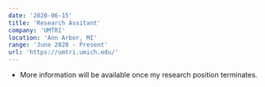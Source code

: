 ```yaml
---
date: '2020-06-15'
title: 'Research Assitant'
company: 'UMTRI'
location: 'Ann Arbor, MI'
range: 'June 2020 - Present'
url: 'https://umtri.umich.edu/'
---
```


- More information will be available once my research position terminates.
